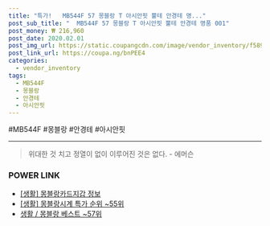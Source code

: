 ```yaml
--- 
title: "특가!   MB544F 57 몽블랑 T 아시안핏 뿔테 안경테 명..." 
post_sub_title: "  MB544F 57 몽블랑 T 아시안핏 뿔테 안경테 명품 001" 
post_money: ₩ 216,960 
post_date: 2020.02.01 
post_img_url: https://static.coupangcdn.com/image/vendor_inventory/f589/d7f5be90db14b73e87a23e4a1f24724f85f1cc943af52294e7cd00c986e4.jpg 
post_link_url: https://coupa.ng/bnPEE4 
categories: 
  - vendor_inventory 
tags: 
  - MB544F 
  - 몽블랑 
  - 안경테 
  - 아시안핏 
--- 
```

  #MB544F #몽블랑 #안경테 #아시안핏 
<hr> 

> 위대한 것 치고 정열이 없이 이루어진 것은 없다. - 에머슨 


### POWER LINK

* <a href="https://blog.naver.com/sakai111/221765219116" target="_blank"> [생활] 몽블랑카드지갑 정보 </a>
* <a href="https://blog.naver.com/sakai111/221784633665" target="_blank"> [생활] 몽블랑시계 특가 순위 ~55위</a>
* <a href="https://blog.naver.com/santokki14/221776180463" target="_blank">생활 / 몽블랑 베스트 ~57위</a>
